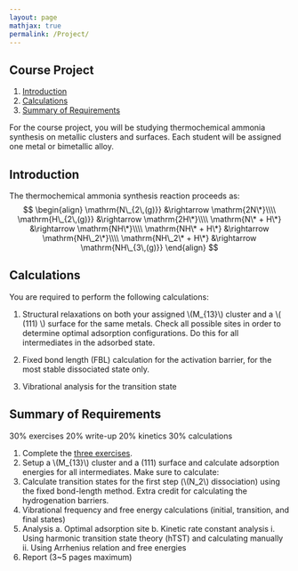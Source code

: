 ```yaml
---
layout: page
mathjax: true
permalink: /Project/
---
```


## Course Project
1. [Introduction](#intro)
2. [Calculations](#calcs)
3. [Summary of Requirements](#reqs)


For the course project, you will be studying thermochemical ammonia synthesis on metallic clusters and surfaces. Each student will be assigned one metal or bimetallic alloy. 

<a name='intro'></a>
## Introduction

The thermochemical ammonia synthesis reaction proceeds as:
$$
\begin{align}
\mathrm{N\_{2\,(g)}} &\rightarrow \mathrm{2N\*}\\\\
\mathrm{H\_{2\,(g)}} &\rightarrow \mathrm{2H\*}\\\\
\mathrm{N\* + H\*} &\rightarrow \mathrm{NH\*}\\\\
\mathrm{NH\* + H\*} &\rightarrow \mathrm{NH\_2\*}\\\\
\mathrm{NH\_2\* + H\*} &\rightarrow \mathrm{NH\_{3\,(g)}}
\end{align}
$$

<a name='calcs'></a>
## Calculations

You are required to perform the following calculations:
1. Structural relaxations on both your assigned \\(M\_{13}\\) cluster and a \\( (111) \\) surface for the same metals. Check all possible sites in order to determine optimal adsorption configurations. Do this for all intermediates in the adsorbed state.

2. Fixed bond length (FBL) calculation for the activation barrier, for the most stable dissociated state only.

3. Vibrational analysis for the transition state

<a name='reqs'></a>
## Summary of Requirements

30% exercises
20% write-up
20% kinetics
30% calculations

1. Complete the [three exercises](../ASE/).
2. Setup a \\(M_{13}\\) cluster and a (111) surface and calculate adsorption energies for all intermediates. Make sure to calculate:
3. Calculate transition states for the first step (\\(N_2\\) dissociation) using the fixed bond-length method. Extra credit for calculating the hydrogenation barriers.
4. Vibrational frequency and free energy calculations (initial, transition, and final states)
5. Analysis
    a. Optimal adsorption site
    b. Kinetic rate constant analysis
        i. Using harmonic transition state theory (hTST) and calculating manually
        ii. Using Arrhenius relation and free energies
5. Report (3~5 pages maximum)
